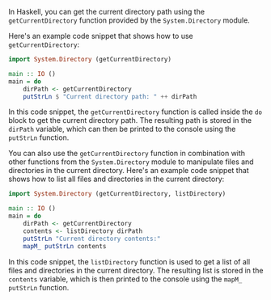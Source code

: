 In Haskell, you can get the current directory path using the `getCurrentDirectory` function provided by the `System.Directory` module.

Here's an example code snippet that shows how to use `getCurrentDirectory`:

```haskell
import System.Directory (getCurrentDirectory)

main :: IO ()
main = do
    dirPath <- getCurrentDirectory
    putStrLn $ "Current directory path: " ++ dirPath
```

In this code snippet, the `getCurrentDirectory` function is called inside the `do` block to get the current directory path. The resulting path is stored in the `dirPath` variable, which can then be printed to the console using the `putStrLn` function.

You can also use the `getCurrentDirectory` function in combination with other functions from the `System.Directory` module to manipulate files and directories in the current directory. Here's an example code snippet that shows how to list all files and directories in the current directory:

```haskell
import System.Directory (getCurrentDirectory, listDirectory)

main :: IO ()
main = do
    dirPath <- getCurrentDirectory
    contents <- listDirectory dirPath
    putStrLn "Current directory contents:"
    mapM_ putStrLn contents
```

In this code snippet, the `listDirectory` function is used to get a list of all files and directories in the current directory. The resulting list is stored in the `contents` variable, which is then printed to the console using the `mapM_ putStrLn` function.
